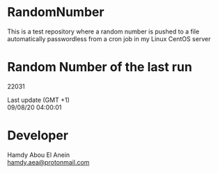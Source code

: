 # RandomNumber    
This is a test repository where a random number is pushed to a file automatically passwordless from a cron job in my Linux CentOS server    
# Random Number of the last run   
22031
      
Last update (GMT +1)    
09/08/20 04:00:01
# Developer    
Hamdy Abou El Anein   
hamdy.aea@protonmail.com
